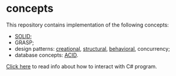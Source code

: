 # concepts 

This repository contains implementation of the following concepts: 
- [SOLID](docs/solid.md); 
- GRASP; 
- design patterns: [creational](docs/design/creational.md), [structural](docs/design/structural.md), [behavioral](docs/design/behavioral.md), concurrency;
- database concepts: [ACID](docs/databases/acid.md). 

[Click here](cs/README.md) to read info about how to interact with C# program. 
